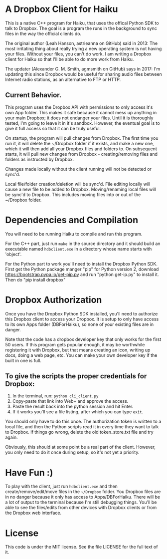 # A Dropbox Client for Haiku

This is a native C++ program for Haiku, that uses the offical Python SDK to
talk to Dropbox.  The goal is a program the runs in the background to sync
files in the way the official clients do.

The original author (Leah Hanson, astrieanna on GitHub) said in 2013: The most
irritating thing about really trying a new operating system is not having your
files.  Without your files, you can't do work.  I am writing a Dropbox client
for Haiku so that I'll be able to do more work from Haiku.

The updater (Alexander G. M. Smith, agmsmith on GitHub) says in 2017: I'm
updating this since Dropbox would be useful for sharing audio files between
Internet radio stations, as an alternative to FTP or HTTP.

## Current Behavior.

This program uses the Dropbox API with permissions to only access it's own App
folder.  This makes it safe because it cannot mess up anything in your main
Dropbox; it does not endanger your files.  Until it is thoroughly tested, I'm
going to leave it in it's sandbox.  However, the eventual goal is to give it
full access so that it can be truly useful.

On startup, the program will pull changes from Dropbox.  The first time you run
it, it will delete the ~/Dropbox folder if it exists, and make a new one, which
it will then add all your Dropbox files and folders to.  On subsequent starts,
it will pull new changes from Dropbox - creating/removing files and folders as
instructed by Dropbox.

Changes made locally without the client running will not be detected or sync'd.

Local file/folder creation/deletion will be sync'd.  File editing locally will
cause a new file to be added to Dropbox.  Moving/renaming local files will be
sync'd to Dropbox.  This includes moving files into or out of the ~/Dropbox
folder.

# Dependencies and Compilation

You will need to be running Haiku to compile and run this program.

For the C++ part, just run `make` in the source directory and it should build
an executable named `hdbclient.exe` in a directory whose name starts with
'object'.

For the Python part to work you'll need to install the Dropbox Python SDK.
First get the Python package manger "pip" for Python version 2, download
https://bootstrap.pypa.io/get-pip.py and run "python get-ip.py" to install it.
Then do "pip install dropbox"

# Dropbox Authorization

Once you have the Dropbox Python SDK installed, you'll need to authorize this
Dropbox client to access your Dropbox.  It is setup to only have access to its
own Apps folder (DBForHaiku), so none of your existing files are in danger.

Note that the code has a dropbox developer key that only works for the first 50
users.  If this program gets popular enough, it may be worthwhile registering
it with Dropbox, but that means creating an icon, writing up docs, doing a web
page, etc.  You can make your own developer key if the built in one is full.

## To give the scripts the proper credentials for Dropbox:

1. In the terminal, run: `python cli_client.py`
2. Copy-paste that link into Web+ and approve the access.
3. Paste the result back into the python session and hit Enter.
4. If it works you'll see a file listing, after which you can type `exit`.

You should only have to do this once.  The authorization token is written to a
local file, and then the Python scripts read it in every time they want to talk
to Dropbox.  If things go wrong, delete the old token_store.txt file and try
again.

Obviously, this should at some point be a real part of the client.  However,
you only need to do it once during setup, so it's not yet a priority.

# Have Fun :)

To play with the client, just run `hdbclient.exe` and then
create/remove/edit/move files in the `~/Dropbox` folder.  You Dropbox files are
in no danger because it only has access to Apps/DBForHaiku.  There will be a
lot of output to the terminal because I'm still debugging things.  You'll be
able to see the files/edits from other devices with Dropbox clients or from the
Dropbox web interface.

# License

This code is under the MIT license.  See the file LICENSE for the full text of
it.
